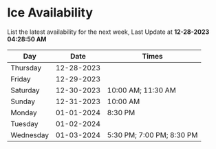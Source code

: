 # Ice Availability

List the latest availability for the next week, Last Update at **12-28-2023 04:28:50 AM**

| Day         | Date        | Times       |
| ----------- | ----------- | ----------- |
|Thursday|12-28-2023||
|Friday|12-29-2023||
|Saturday|12-30-2023|10:00 AM; 11:30 AM|
|Sunday|12-31-2023|10:00 AM|
|Monday|01-01-2024|8:30 PM|
|Tuesday|01-02-2024||
|Wednesday|01-03-2024|5:30 PM; 7:00 PM; 8:30 PM|

